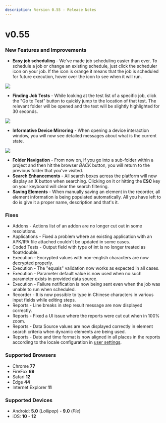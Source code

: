 ```yaml
---
description: Version 0.55 - Release Notes
---
```


# v0.55

### New Features and Improvements

* **Easy job scheduling** - We've made job scheduling easier than ever. To schedule a job or change an existing schedule, just click the scheduler icon on your job. If the icon is orange it means that the job is scheduled for future execution, hover over the icon to see when it will run.

![](https://storage-static.testproject.io/release-notes/0.55/scheduler.gif)

* **Finding Job Tests** - While looking at the test list of a specific job, click the "Go to Test" button to quickly jump to the location of that test. The relevant folder will be opened and the test will be slightly highlighted for 30 seconds.

![](https://storage-static.testproject.io/release-notes/0.55/go-to-test.gif)

* **Informative Device Mirroring** - When opening a device interaction window, you will now see detailed messages about what is the current state.

![](https://storage-static.testproject.io/release-notes/0.55/mobile-messages.gif)

* **Folder Navigation** - From now on, if you go into a sub-folder within a project and then hit the browser _BACK_ button, you will return to the previous folder that you've visited.
* **Search Enhancements** - All search boxes across the platform will now display an **X** button when searching. Clicking on it or hitting the **ESC** key on your keyboard will clear the search filtering.
* **Saving Elements** - When manually saving an element in the recorder, all element information is being populated automatically. All you have left to do is give it a proper name, description and that's it.

### Fixes

* Addons - Actions list of an addon are no longer cut out in some resolutions.
* Applications - Fixed a problem where an existing application with an APK/IPA file attached couldn't be updated in some cases.
* Coded Tests - Output field with type of int is no longer treated as float/double.
* Execution - Encrypted values with non-english characters are now decrypted properly.
* Execution - The "equals" validation now works as expected in all cases.
* Execution - Parameter default value is now used when no such parameter exists in provided data source.
* Execution - Failure notification is now being sent even when the job was unable to run when scheduled.
* Recorder - It is now possible to type in Chinese characters in various input fields while editing steps.
* Reports - Line breaks in step result message are now displayed correctly.
* Reports - Fixed a UI issue where the reports were cut out when in 100% zoom.
* Reports - Data Source values are now displayed correctly in element search criteria when dynamic elements are being used.
* Reports - Date and time format is now aligned in all places in the reports according to the locale configuration in [user settings](https://app.testproject.io/#/settings/profile).

### Supported Browsers

* Chrome **77**
* FireFox **69**
* Safari **12**
* Edge **44**
* Internet Explorer **11**

### Supported Devices

* Android: **5.0** \(_Lollipop_\) - **9.0** \(_Pie_\)
* iOS: **10** - **12**

